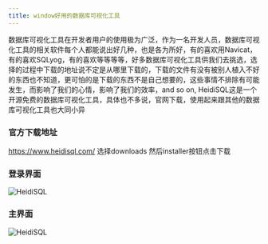 ```yaml
---
title: window好用的数据库可视化工具
---
```

数据库可视化工具在开发者用户的使用极为广泛，作为一名开发人员，数据库可视化工具的相关软件每个人都能说出好几种，也是各为所好，有的喜欢用Navicat，有的喜欢SQLyog，有的喜欢等等等等，好多数据库可视化工具供我们去挑选，选择的过程中下载的地址说不定是从哪里下载的，下载的文件有没有被别人植入不好的东西也不知道，更可怕的是下载的东西不是自己想要的，这些事情不排除有可能发生，而影响了我们的心情，影响了我们的效率，and so on, HeidiSQL这是一个开源免费的数据库可视化工具，具体也不多说，官网下载，使用起来跟其他的数据库可视化工具也大同小异


### 官方下载地址

https://www.heidisql.com/
选择downloads 然后installer按钮点击下载

### 登录界面

![HeidiSQL](/blog/images/window_sql/home.jpg)
### 主界面

![HeidiSQL](/blog/images/versions/index.jpg)


